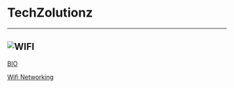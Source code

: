 # TechZolutionz
---

![WIFI](https://images.vectorhq.com/images/previews/529/blue-wifi-logo-psd-429967.png)
---

[BIO](https://techzolutionz.github.io/techzolutionz.github.io/bio)

[Wifi Networking](https://techzolutionz.github.io/techzolutionz.github.io/topic)

